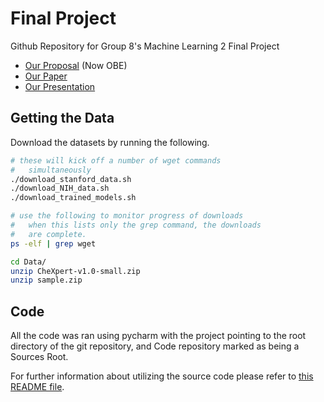 # Final Project

Github Repository for Group 8's Machine Learning 2 Final Project

- [Our Proposal](Group-Proposal/ML2%20Final%20Project%20Proposal.pdf) (Now OBE)
- [Our Paper](Final-Group-Project-Report/project_report.pdf)
- [Our Presentation](Final-Group-Presentation/project_presentation.pdf)

## Getting the Data

Download the datasets by running the following.

```bash
# these will kick off a number of wget commands
#   simultaneously
./download_stanford_data.sh
./download_NIH_data.sh
./download_trained_models.sh

# use the following to monitor progress of downloads
#   when this lists only the grep command, the downloads
#   are complete.
ps -elf | grep wget

cd Data/
unzip CheXpert-v1.0-small.zip
unzip sample.zip
```

## Code 

All the code was ran using pycharm with the project pointing to the
root directory of the git repository, and Code repository marked as 
being a Sources Root. 

For further information about utilizing the source code please refer
to [this README file](Code/README.md).
